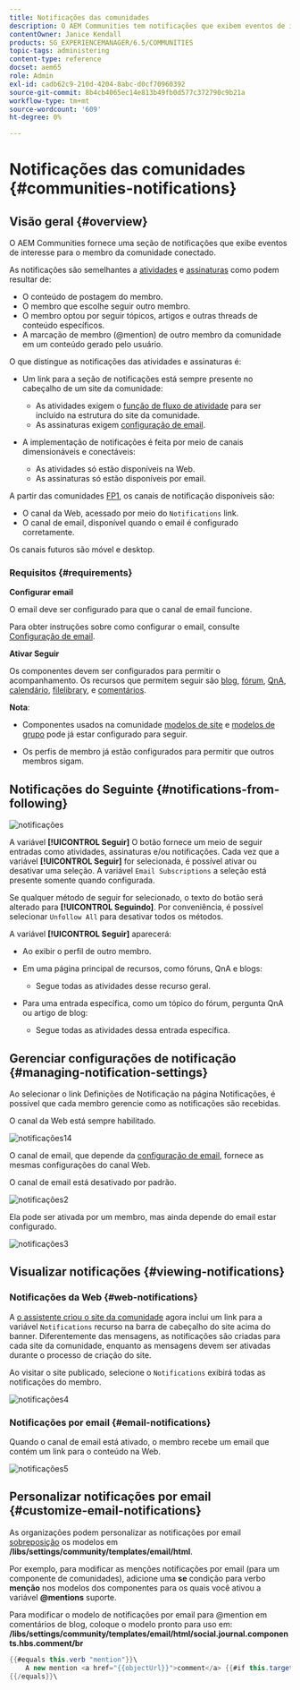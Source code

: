 ```yaml
---
title: Notificações das comunidades
description: O AEM Communities tem notificações que exibem eventos de interesse para o membro da comunidade conectado
contentOwner: Janice Kendall
products: SG_EXPERIENCEMANAGER/6.5/COMMUNITIES
topic-tags: administering
content-type: reference
docset: aem65
role: Admin
exl-id: cadb62c9-210d-4204-8abc-d0cf70960392
source-git-commit: 8b4cb4065ec14e813b49fb0d577c372790c9b21a
workflow-type: tm+mt
source-wordcount: '609'
ht-degree: 0%

---
```


# Notificações das comunidades {#communities-notifications}

## Visão geral {#overview}

O AEM Communities fornece uma seção de notificações que exibe eventos de interesse para o membro da comunidade conectado.

As notificações são semelhantes a [atividades](/help/communities/essentials-activities.md) e [assinaturas](/help/communities/subscriptions.md) como podem resultar de:

* O conteúdo de postagem do membro.
* O membro que escolhe seguir outro membro.
* O membro optou por seguir tópicos, artigos e outras threads de conteúdo específicos.
* A marcação de membro (@mention) de outro membro da comunidade em um conteúdo gerado pelo usuário.

O que distingue as notificações das atividades e assinaturas é:

* Um link para a seção de notificações está sempre presente no cabeçalho de um site da comunidade:

   * As atividades exigem o [função de fluxo de atividade](/help/communities/functions.md#activity-stream-function) para ser incluído na estrutura do site da comunidade.
   * As assinaturas exigem [configuração de email](/help/communities/email.md).

* A implementação de notificações é feita por meio de canais dimensionáveis e conectáveis:

   * As atividades só estão disponíveis na Web.
   * As assinaturas só estão disponíveis por email.

A partir das comunidades [FP1](/help/communities/deploy-communities.md#latestfeaturepack), os canais de notificação disponíveis são:

* O canal da Web, acessado por meio do `Notifications` link.
* O canal de email, disponível quando o email é configurado corretamente.

Os canais futuros são móvel e desktop.

### Requisitos {#requirements}

**Configurar email**

O email deve ser configurado para que o canal de email funcione.

Para obter instruções sobre como configurar o email, consulte [Configuração de email](/help/communities/analytics.md).

**Ativar Seguir**

Os componentes devem ser configurados para permitir o acompanhamento. Os recursos que permitem seguir são [blog](/help/communities/blog-feature.md), [fórum](/help/communities/forum.md), [QnA](/help/communities/working-with-qna.md), [calendário](/help/communities/calendar.md), [filelibrary](/help/communities/file-library.md), e [comentários](/help/communities/comments.md).

**Nota**:

* Componentes usados na comunidade [modelos de site](/help/communities/sites.md) e [modelos de grupo](/help/communities/tools-groups.md) pode já estar configurado para seguir.

* Os perfis de membro já estão configurados para permitir que outros membros sigam.

## Notificações do Seguinte {#notifications-from-following}

![notificações](assets/notifications.png)

A variável **[!UICONTROL Seguir]** O botão fornece um meio de seguir entradas como atividades, assinaturas e/ou notificações. Cada vez que a variável **[!UICONTROL Seguir]** for selecionada, é possível ativar ou desativar uma seleção. A variável `Email Subscriptions` a seleção está presente somente quando configurada.

Se qualquer método de seguir for selecionado, o texto do botão será alterado para **[!UICONTROL Seguindo]**. Por conveniência, é possível selecionar `Unfollow All` para desativar todos os métodos.

A variável **[!UICONTROL Seguir]** aparecerá:

* Ao exibir o perfil de outro membro.
* Em uma página principal de recursos, como fóruns, QnA e blogs:

   * Segue todas as atividades desse recurso geral.

* Para uma entrada específica, como um tópico do fórum, pergunta QnA ou artigo de blog:

   * Segue todas as atividades dessa entrada específica.

## Gerenciar configurações de notificação {#managing-notification-settings}

Ao selecionar o link Definições de Notificação na página Notificações, é possível que cada membro gerencie como as notificações são recebidas.

O canal da Web está sempre habilitado.

![notificações14](assets/notifications1.png)

O canal de email, que depende da [configuração de email](/help/communities/email.md), fornece as mesmas configurações do canal Web.

O canal de email está desativado por padrão.

![notificações2](assets/notifications2.png)

Ela pode ser ativada por um membro, mas ainda depende do email estar configurado.

![notificações3](assets/notifications3.png)

## Visualizar notificações {#viewing-notifications}

### Notificações da Web {#web-notifications}

A [o assistente criou o site da comunidade](/help/communities/sites-console.md) agora inclui um link para a variável `Notifications` recurso na barra de cabeçalho do site acima do banner. Diferentemente das mensagens, as notificações são criadas para cada site da comunidade, enquanto as mensagens devem ser ativadas durante o processo de criação do site.

Ao visitar o site publicado, selecione o `Notifications` exibirá todas as notificações do membro.

![notificações4](assets/notifications4.png)

### Notificações por email {#email-notifications}

Quando o canal de email está ativado, o membro recebe um email que contém um link para o conteúdo na Web.

![notificações5](assets/notifications5.png)

## Personalizar notificações por email {#customize-email-notifications}

As organizações podem personalizar as notificações por email [sobreposição](/help/communities/client-customize.md#overlays) os modelos em **/libs/settings/community/templates/email/html**.

Por exemplo, para modificar as menções notificações por email (para um componente de comunidades), adicione uma **se** condição para verbo **menção** nos modelos dos componentes para os quais você ativou a variável **@mentions** suporte.

Para modificar o modelo de notificações por email para @mention em comentários de blog, coloque o modelo pronto para uso em: **/libs/settings/community/templates/email/html/social.journal.components.hbs.comment/br**

```java
{{#equals this.verb "mention"}}\
    A new mention <a href="{{objectUrl}}">comment</a> {{#if this.target.properties.[jcr:title]}}to the article "{{{target.displayName}}}" {{/if}}was added by {{{user.name}}} on {{dateUtil this.published format="EEE, d MMM yyyy HH:mm:ss z"}}.\n \
{{/equals}}\
```
